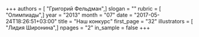 +++
authors = [ "Григорий Фельдман",]
slogan = ""
rubric = [ "Олимпиады",]
year = "2013"
month = "07"
date = "2017-05-24T18:26:51+03:00"
title = "Наш конкурс"
first_page = "32"
illustrators = [ "Лидия Широнина",]
npages = "2"
in_sample = false
+++
